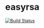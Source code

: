 # easyrsa

[![Build Status](https://travis-ci.org/opus-codium/puppet-easyrsa.svg?branch=master)](https://travis-ci.org/opus-codium/puppet-easyrsa)
